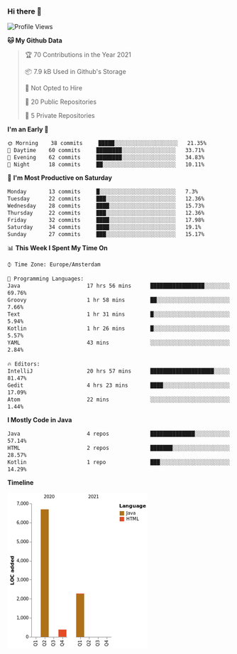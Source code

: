 ### Hi there 👋


<!--START_SECTION:waka-->
![Profile Views](http://img.shields.io/badge/Profile%20Views-0-blue)

**🐱 My Github Data** 

> 🏆 70 Contributions in the Year 2021
 > 
> 📦 7.9 kB Used in Github's Storage 
 > 
> 🚫 Not Opted to Hire
 > 
> 📜 20 Public Repositories 
 > 
> 🔑 5 Private Repositories  
 > 
**I'm an Early 🐤** 

```text
🌞 Morning    38 commits     █████░░░░░░░░░░░░░░░░░░░░   21.35% 
🌆 Daytime    60 commits     ████████░░░░░░░░░░░░░░░░░   33.71% 
🌃 Evening    62 commits     ████████░░░░░░░░░░░░░░░░░   34.83% 
🌙 Night      18 commits     ██░░░░░░░░░░░░░░░░░░░░░░░   10.11%

```
📅 **I'm Most Productive on Saturday** 

```text
Monday       13 commits     █░░░░░░░░░░░░░░░░░░░░░░░░   7.3% 
Tuesday      22 commits     ███░░░░░░░░░░░░░░░░░░░░░░   12.36% 
Wednesday    28 commits     ████░░░░░░░░░░░░░░░░░░░░░   15.73% 
Thursday     22 commits     ███░░░░░░░░░░░░░░░░░░░░░░   12.36% 
Friday       32 commits     ████░░░░░░░░░░░░░░░░░░░░░   17.98% 
Saturday     34 commits     ████░░░░░░░░░░░░░░░░░░░░░   19.1% 
Sunday       27 commits     ███░░░░░░░░░░░░░░░░░░░░░░   15.17%

```


📊 **This Week I Spent My Time On** 

```text
⌚︎ Time Zone: Europe/Amsterdam

💬 Programming Languages: 
Java                     17 hrs 56 mins      █████████████████░░░░░░░░   69.76% 
Groovy                   1 hr 58 mins        ██░░░░░░░░░░░░░░░░░░░░░░░   7.66% 
Text                     1 hr 31 mins        █░░░░░░░░░░░░░░░░░░░░░░░░   5.94% 
Kotlin                   1 hr 26 mins        █░░░░░░░░░░░░░░░░░░░░░░░░   5.57% 
YAML                     43 mins             ░░░░░░░░░░░░░░░░░░░░░░░░░   2.84%

🔥 Editors: 
IntelliJ                 20 hrs 57 mins      ████████████████████░░░░░   81.47% 
Gedit                    4 hrs 23 mins       ████░░░░░░░░░░░░░░░░░░░░░   17.09% 
Atom                     22 mins             ░░░░░░░░░░░░░░░░░░░░░░░░░   1.44%

```

**I Mostly Code in Java** 

```text
Java                     4 repos             ██████████████░░░░░░░░░░░   57.14% 
HTML                     2 repos             ███████░░░░░░░░░░░░░░░░░░   28.57% 
Kotlin                   1 repo              ███░░░░░░░░░░░░░░░░░░░░░░   14.29%

```


**Timeline**

![Chart not found](https://raw.githubusercontent.com/powercasgamer/powercasgamer/master/charts/bar_graph.png) 


<!--END_SECTION:waka-->

